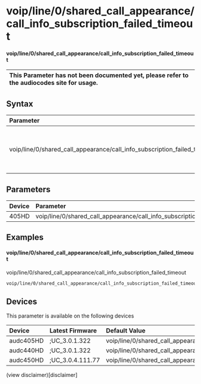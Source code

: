 ﻿---
description: voip/line/0/shared_call_appearance/call_info_subscription_failed_timeout
search: false
---

# voip/line/0/shared_call_appearance/call_info_subscription_failed_timeout

#### voip/line/0/shared_call_appearance/call_info_subscription_failed_timeout


| This Parameter has not been documented yet, please refer to the audiocodes site for usage.  |
| :--- |

## Syntax
| Parameter | Syntax |
| :--- | :--- |
|voip/line/0/shared_call_appearance/call_info_subscription_failed_timeout | {% raw %} undefined {% endraw %} |

## Parameters
|Device|Parameter|value|Description|
|:---|:---|:---|:---|
| 405HD | voip/line/0/shared_call_appearance/call_info_subscription_failed_timeout |  |  |

## Examples
#### voip/line/0/shared_call_appearance/call_info_subscription_failed_timeout

voip/line/0/shared_call_appearance/call_info_subscription_failed_timeout

```
voip/line/0/shared_call_appearance/call_info_subscription_failed_timeout=60
```

## Devices
This parameter is available on the following devices

| Device | Latest Firmware | Default Value |
|:---|:---|:---|
| audc405HD | ;UC_3.0.1.322 | voip/line/0/shared_call_appearance/call_info_subscription_failed_timeout=60 
| audc440HD | ;UC_3.0.1.322 | voip/line/0/shared_call_appearance/call_info_subscription_failed_timeout=60 
| audc450HD | ;UC_3.0.4.111.77 | voip/line/0/shared_call_appearance/call_info_subscription_failed_timeout=60 

(view disclaimer)[disclaimer]
